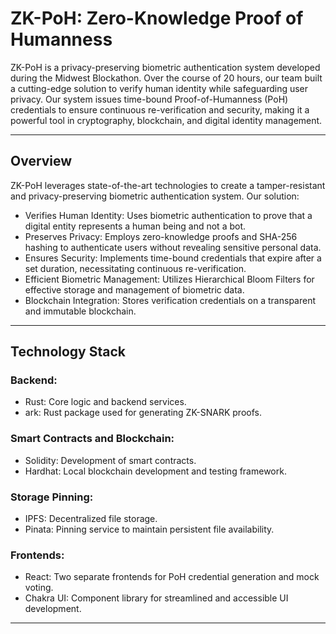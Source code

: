  # ZK-PoH: Zero-Knowledge Proof of Humanness

 ZK-PoH is a privacy-preserving biometric authentication system developed during the Midwest Blockathon. Over the course of 20 hours, our team built a cutting-edge solution to verify human identity while safeguarding user privacy. Our system issues time-bound Proof-of-Humanness (PoH) credentials to ensure continuous re-verification and security, making it a powerful tool in cryptography, blockchain, and digital identity management.

 ---

 ## Overview

 ZK-PoH leverages state-of-the-art technologies to create a tamper-resistant and privacy-preserving biometric authentication system. Our solution:

 - Verifies Human Identity: Uses biometric authentication to prove that a digital entity represents a human being and not a bot.
 - Preserves Privacy: Employs zero-knowledge proofs and SHA-256 hashing to authenticate users without revealing sensitive personal data.
 - Ensures Security: Implements time-bound credentials that expire after a set duration, necessitating continuous re-verification.
 - Efficient Biometric Management: Utilizes Hierarchical Bloom Filters for effective storage and management of biometric data.
 - Blockchain Integration: Stores verification credentials on a transparent and immutable blockchain.

 ---

 ## Technology Stack

 ### Backend:
 - Rust: Core logic and backend services.
 - ark: Rust package used for generating ZK-SNARK proofs.

 ### Smart Contracts and Blockchain:
 - Solidity: Development of smart contracts.
 - Hardhat: Local blockchain development and testing framework.

 ### Storage Pinning:
 - IPFS: Decentralized file storage.
 - Pinata: Pinning service to maintain persistent file availability.

 ### Frontends:
 - React: Two separate frontends for PoH credential generation and mock voting.
 - Chakra UI: Component library for streamlined and accessible UI development.

 ---
